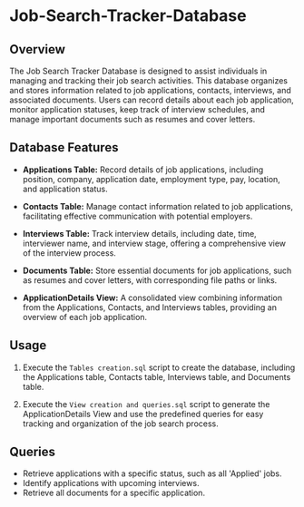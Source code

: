 # Job-Search-Tracker-Database

## Overview

The Job Search Tracker Database is designed to assist individuals in managing and tracking their job search activities. This database organizes and stores information related to job applications, contacts, interviews, and associated documents. Users can record details about each job application, monitor application statuses, keep track of interview schedules, and manage important documents such as resumes and cover letters.

## Database Features

- **Applications Table:** Record details of job applications, including position, company, application date, employment type, pay, location, and application status.

- **Contacts Table:** Manage contact information related to job applications, facilitating effective communication with potential employers.

- **Interviews Table:** Track interview details, including date, time, interviewer name, and interview stage, offering a comprehensive view of the interview process.

- **Documents Table:** Store essential documents for job applications, such as resumes and cover letters, with corresponding file paths or links.

- **ApplicationDetails View:** A consolidated view combining information from the Applications, Contacts, and Interviews tables, providing an overview of each job application.

## Usage

1. Execute the `Tables creation.sql` script to create the database, including the Applications table, Contacts table, Interviews table, and Documents table.

2. Execute the `View creation and queries.sql` script to generate the ApplicationDetails View and use the predefined queries for easy tracking and organization of the job search process.

## Queries

- Retrieve applications with a specific status, such as all 'Applied' jobs.
- Identify applications with upcoming interviews.
- Retrieve all documents for a specific application.
